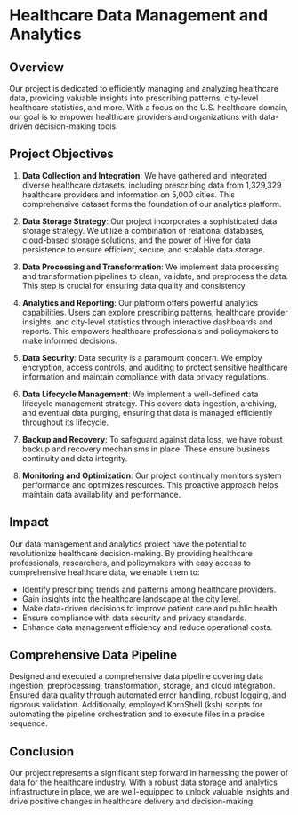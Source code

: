 # Healthcare Data Management and Analytics

## Overview

Our project is dedicated to efficiently managing and analyzing healthcare data, providing valuable insights into prescribing patterns, city-level healthcare statistics, and more. With a focus on the U.S. healthcare domain, our goal is to empower healthcare providers and organizations with data-driven decision-making tools.

## Project Objectives

1. **Data Collection and Integration**: We have gathered and integrated diverse healthcare datasets, including prescribing data from 1,329,329 healthcare providers and information on 5,000 cities. This comprehensive dataset forms the foundation of our analytics platform.

2. **Data Storage Strategy**: Our project incorporates a sophisticated data storage strategy. We utilize a combination of relational databases, cloud-based storage solutions, and the power of Hive for data persistence to ensure efficient, secure, and scalable data storage.

3. **Data Processing and Transformation**: We implement data processing and transformation pipelines to clean, validate, and preprocess the data. This step is crucial for ensuring data quality and consistency.

4. **Analytics and Reporting**: Our platform offers powerful analytics capabilities. Users can explore prescribing patterns, healthcare provider insights, and city-level statistics through interactive dashboards and reports. This empowers healthcare professionals and policymakers to make informed decisions.

5. **Data Security**: Data security is a paramount concern. We employ encryption, access controls, and auditing to protect sensitive healthcare information and maintain compliance with data privacy regulations.

6. **Data Lifecycle Management**: We implement a well-defined data lifecycle management strategy. This covers data ingestion, archiving, and eventual data purging, ensuring that data is managed efficiently throughout its lifecycle.

7. **Backup and Recovery**: To safeguard against data loss, we have robust backup and recovery mechanisms in place. These ensure business continuity and data integrity.

8. **Monitoring and Optimization**: Our project continually monitors system performance and optimizes resources. This proactive approach helps maintain data availability and performance.

## Impact

Our data management and analytics project have the potential to revolutionize healthcare decision-making. By providing healthcare professionals, researchers, and policymakers with easy access to comprehensive healthcare data, we enable them to:

- Identify prescribing trends and patterns among healthcare providers.
- Gain insights into the healthcare landscape at the city level.
- Make data-driven decisions to improve patient care and public health.
- Ensure compliance with data security and privacy standards.
- Enhance data management efficiency and reduce operational costs.

## Comprehensive Data Pipeline

Designed and executed a comprehensive data pipeline covering data ingestion, preprocessing, transformation, storage, and cloud integration. Ensured data quality through automated error handling, robust logging, and rigorous validation. Additionally, employed KornShell (ksh) scripts for automating the pipeline orchestration and to execute files in a precise sequence.

## Conclusion

Our project represents a significant step forward in harnessing the power of data for the healthcare industry. With a robust data storage and analytics infrastructure in place, we are well-equipped to unlock valuable insights and drive positive changes in healthcare delivery and decision-making.
